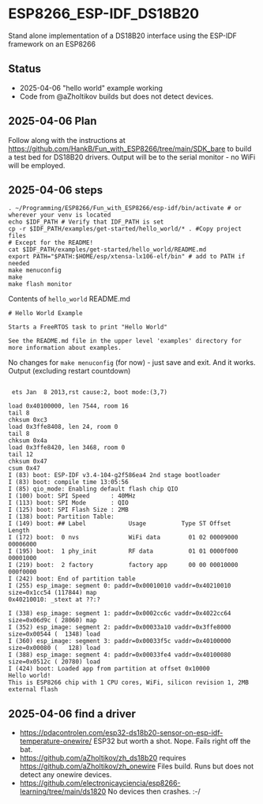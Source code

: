 # ESP8266_ESP-IDF_DS18B20

Stand alone implementation of a DS18B20 interface using the ESP-IDF framework on an ESP8266

## Status

* 2025-04-06 "hello world" example working
* Code from @aZholtikov builds but does not detect devices.

## 2025-04-06 Plan

Follow along with the instructions at <https://github.com/HankB/Fun_with_ESP8266/tree/main/SDK_bare> to build a test bed for DS18B20 drivers. Output will be to the serial monitor - no WiFi will be employed.

## 2025-04-06 steps

```text
. ~/Programming/ESP8266/Fun_with_ESP8266/esp-idf/bin/activate # or wherever your venv is located
echo $IDF_PATH # Verify that IDF_PATH is set
cp -r $IDF_PATH/examples/get-started/hello_world/* . #Copy project files
# Except for the README!
cat $IDF_PATH/examples/get-started/hello_world/README.md
export PATH="$PATH:$HOME/esp/xtensa-lx106-elf/bin" # add to PATH if needed
make menuconfig
make
make flash monitor
```

Contents of `hello_world` README.md

```text
# Hello World Example

Starts a FreeRTOS task to print "Hello World"

See the README.md file in the upper level 'examples' directory for more information about examples.
```

No changes for `make menuconfig` (for now) - just save and exit. And it works. Output (excluding restart countdown)

```text

 ets Jan  8 2013,rst cause:2, boot mode:(3,7)

load 0x40100000, len 7544, room 16 
tail 8
chksum 0xc3
load 0x3ffe8408, len 24, room 0 
tail 8
chksum 0x4a
load 0x3ffe8420, len 3468, room 0 
tail 12
chksum 0x47
csum 0x47
I (83) boot: ESP-IDF v3.4-104-g2f586ea4 2nd stage bootloader
I (83) boot: compile time 13:05:56
I (85) qio_mode: Enabling default flash chip QIO
I (100) boot: SPI Speed      : 40MHz
I (113) boot: SPI Mode       : QIO
I (125) boot: SPI Flash Size : 2MB
I (138) boot: Partition Table:
I (149) boot: ## Label            Usage          Type ST Offset   Length
I (172) boot:  0 nvs              WiFi data        01 02 00009000 00006000
I (195) boot:  1 phy_init         RF data          01 01 0000f000 00001000
I (219) boot:  2 factory          factory app      00 00 00010000 000f0000
I (242) boot: End of partition table
I (255) esp_image: segment 0: paddr=0x00010010 vaddr=0x40210010 size=0x1cc54 (117844) map
0x40210010: _stext at ??:?

I (338) esp_image: segment 1: paddr=0x0002cc6c vaddr=0x4022cc64 size=0x06d9c ( 28060) map
I (352) esp_image: segment 2: paddr=0x00033a10 vaddr=0x3ffe8000 size=0x00544 (  1348) load
I (360) esp_image: segment 3: paddr=0x00033f5c vaddr=0x40100000 size=0x00080 (   128) load
I (388) esp_image: segment 4: paddr=0x00033fe4 vaddr=0x40100080 size=0x0512c ( 20780) load
I (424) boot: Loaded app from partition at offset 0x10000
Hello world!
This is ESP8266 chip with 1 CPU cores, WiFi, silicon revision 1, 2MB external flash
```

## 2025-04-06 find a driver

* <https://pdacontrolen.com/esp32-ds18b20-sensor-on-esp-idf-temperature-onewire/> ESP32 but worth a shot. Nope. Fails right off the bat.
* <https://github.com/aZholtikov/zh_ds18b20> requires <https://github.com/aZholtikov/zh_onewire> Files build. Runs but does not detect any onewire devices.
* <https://github.com/electronicayciencia/esp8266-learning/tree/main/ds1820> No devices then crashes. :-/
